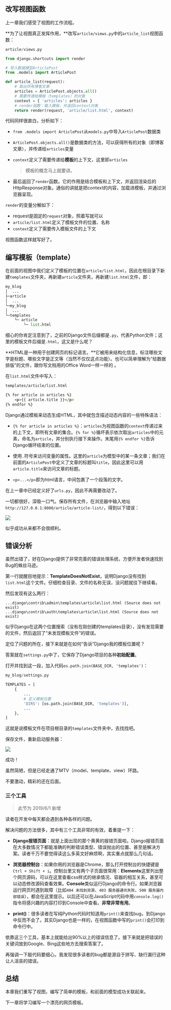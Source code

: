 ## 改写视图函数

上一章我们感受了视图的工作流程。

**为了让视图真正发挥作用，**改写`article/views.py`中的`article_list`视图函数：

```python
article/views.py

from django.shortcuts import render

# 导入数据模型ArticlePost
from .models import ArticlePost

def article_list(request):
    # 取出所有博客文章
    articles = ArticlePost.objects.all()
    # 需要传递给模板（templates）的对象
    context = { 'articles': articles }
    # render函数：载入模板，并返回context对象
    return render(request, 'article/list.html', context)
```

代码同样很直白，分析如下：

- `from .models import ArticlePost`从`models.py`中导入`ArticlePost`数据类

- `ArticlePost.objects.all()`是数据类的方法，可以获得所有的对象（即博客文章），并传递给`articles`变量

- `context`定义了需要传递给**模板**的上下文，这里即`articles`

  > 模板的概念马上就要讲。

- 最后返回了`render`函数。它的作用是结合模板和上下文，并返回渲染后的HttpResponse对象。通俗的讲就是把context的内容，加载进模板，并通过浏览器呈现。

`render`的变量分解如下：

- request是固定的`request`对象，照着写就可以
- `article/list.html`定义了模板文件的位置、名称
- `context`定义了需要传入模板文件的上下文

视图函数这样就写好了。

## 编写模板（template）

在前面的视图中我们定义了模板的位置在`article/list.html`，因此在根目录下新建`templates`文件夹，再新建`article`文件夹，再新建`list.html`文件，即：

```python
my_blog
│  ...
├─article
│  ...
└─my_blog
│  ...
└─templates
    └─ article
        └─ list.html
```

细心的你肯定注意到了，之前的Django文件后缀都是`.py`，代表Python文件；这里的模板文件后缀是`.html`，这又是什么呢？

**HTML是一种用于创建网页的标记语言。**它被用来结构化信息，标注哪些文字是标题、哪些文字是正文等（当然不仅仅这点功能）。也可以简单理解为“给数据排版”的文件，跟你写文档用的Office Word一样一样的 。

在`list.html`文件中写入：

```html
templates/article/list.html

{% for article in articles %}
	<p>{{ article.title }}</p>
{% endfor %}
```

Django通过模板来动态生成HTML，其中就包含描述动态内容的一些特殊语法：

-  `{% for article in articles %}`：`articles`为视图函数的`context`传递过来的上下文，即所有文章的集合。`{% for %}`循坏表示依次取出`articles`中的元素，命名为`article`，并分别执行接下来操作。末尾用`{% endfor %}`告诉Django循环结束的位置。

- 使用`.`符号来访问变量的属性。这里的`article`为模型中的某一条文章；我们在前面的`ArticlePost`中定义了文章的标题叫`title`，因此这里可以用`article.title`来访问文章的标题。
- `<p>...</p>`即为html语言，中间包裹了一个段落的文字。

在上一章中已经定义好了`urls.py`，因此不再需要改动了。

一切都很好，深吸一口气。保存所有文件，在浏览器中输入地址`http://127.0.0.1:8000/article/article-list/`，得到以下错误：

![](https://blog.dusaiphoto.com/dusainet-7000K/t06-1.jpg)

似乎成功从来都不会很顺利。

## 错误分析

虽然出错了，好在Django提供了非常完善的错误处理系统，方便开发者快速找到Bug的蛛丝马迹。

第一行就醒目地提示：**TemplateDoesNotExist**，说明Django没有找到`list.html`这个文件。仔细检查目录、文件的名称无误，没问题就往下继续看。

然后发现有这么两行：

```
...django\contrib\admin\templates\article\list.html (Source does not exist)
...django\contrib\auth\templates\article\list.html (Source does not exist)
```

似乎Django在这两个位置搜索（没有在刚创建的templates目录），没有发现需要的文件，然后返回了“未发现模板文件”的错误。

定位了问题的所在，接下来就是在如何“告诉”Django我的模板位置呢？

答案就在`settings.py`中了，它保存了Django项目的各种**初始配置**。

打开并找到这一段，加入代码`os.path.join(BASE_DIR, 'templates')`：

```python
my_blog/settings.py

TEMPLATES = [
    {
        ...
        # 定义模板位置
        'DIRS': [os.path.join(BASE_DIR, 'templates')],
        ...
    },
]
```

这就是说模板文件在项目根目录的`templates`文件夹中，去找找吧。

保存文件，重新启动服务器：

![](https://blog.dusaiphoto.com/dusainet-7000K/t06-2.jpg)

成功！

虽然简陋，但是已经走通了MTV（model、template、view）环路。

不要激动，精彩的还在后面。

### 三个工具

> 此节为 2019/6/1 新增

读者在开发中每天都会遇到各种各样的问题。

解决问题的方法很多，其中有三个工具非常的有效，着重提一下：

- **Django报错页面**：就是上面出现的那个黄黄的报错页面啦。Django报错页面在大多数情况下都能准确的判断错误类型、错误抛出的位置、甚至是解决方案。读者千万不要觉得读这么多英文好麻烦啊，其实重点就那么几句话。

- **浏览器控制台**：如果你用的浏览器是Chrome，那么打开控制台的快捷键是`Ctrl + Shift + i`。控制台里又有两个子页面很常用：**Elements**这里列出整个网页源码，可以在这里查看css样式的继承情况、容器的相互关系，甚至可以动态修改源码查看效果。**Console**类似运行Django的命令行。如果浏览器运行网页时遇到故障（比如`404 未找到资源`、`403 服务器通讯失败`、`500 服务器内部错误`），都会在这里提示。以后还可以在JavaScript代码中用`console.log()`指令将感兴趣的内容打印到Console中查看。**非常非常有用**。

- **print()**：很多读者在写纯Python代码时知道用`print()`来查找bug，到Django中反而不会了。其实Django也是一样的，在视图函数中写的`print()`会打印到命令行中。

依靠这三个工具，基本上就能给出90%以上的错误信息了。接下来就是把错误的关键词放到Google、Bing这些地方去搜索答案了。

再强调一下敲代码要细心。我发现很多读者的bug都是源自于拼写、缺行漏行这种让人沮丧的错误。

## 总结

本章我们重写了视图，编写了简单的模板，和前面的模型成功关联起来。

下一章将学习编写一个漂亮的网页模板。
